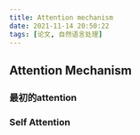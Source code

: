 ```yaml
---
title: Attention mechanism
date: 2021-11-14 20:50:22
tags: [论文, 自然语言处理]
---
```


## Attention Mechanism

### 最初的attention

### Self Attention

